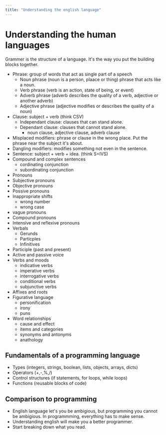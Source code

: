 ```yaml
---
title: "Understanding the english language"
---
```

# Understanding the human languages
Grammer is the structure of a language. It's the way you put the building blocks together.
- Phrase: group of words that act as single part of a speech
    - Noun phrase (noun is a person, plaace or thing) phrase that acts like a noun. 
    - Verb phrase (verb is an action, state of being, or event) 
    - Adverb phrase (adverb describes the quality of a verb, adjective or another adverb)
    - Adjective phrase (adjective modifies or describes the quality of a noun)
- Clause: subject + verb (think CSV)
    - Independant clause: clauses that can stand alone.
    - Dependant clause: clauses that cannot stand alone.
        - noun clause, adjective clause, adverb clause
- Misplaced modifiers: phrase or clause in the wrong place. Put the phrase near the subject it's about.
- Dangling modifiers: modifies something not even in the sentence.
- Sentence: subject + verb + idea. (think S=IVS)
- Compound and complex sentences
    - cordinating conjunction
    - subordinating conjunction
- Pronouns
- Subjective pronouns
- Objective pronouns
- Possive pronouns
- Inappropriate shifts
    - wrong number
    - wrong case
- vague pronouns
- Compound pronouns
- Intensive and reflexive pronouns
- Verbals
    - Gerunds
    - Particples
    - Infinitives
- Participle (past and present)
- Active and passive voice
- Verbs and moods
    - indicative verbs
    - imperative verbs
    - interrogative verbs
    - conditional verbs
    - subjunctive verbs
- Affixes and roots
- Figurative language
    - personification
    - irony
    - puns
- Word relationships
    - cause and effect
    - items and categories
    - synonyms and antonyms
    - anathology 

Fundamentals of a programming language
----
- Types (integers, strings, boolean, lists, objects, arrays, dicts)
- Operators (+,-,%,/)
- Control structures (if statements, for loops, while loops)
- Functions (reusable blocks of code)

Comparison to programming
---
- English language let's you be ambigious, but programming you cannot be ambigious. In programmming, everything has to make sense. 
- Understanding english will make you a better programmer. 
- Start breaking down what you read.  

